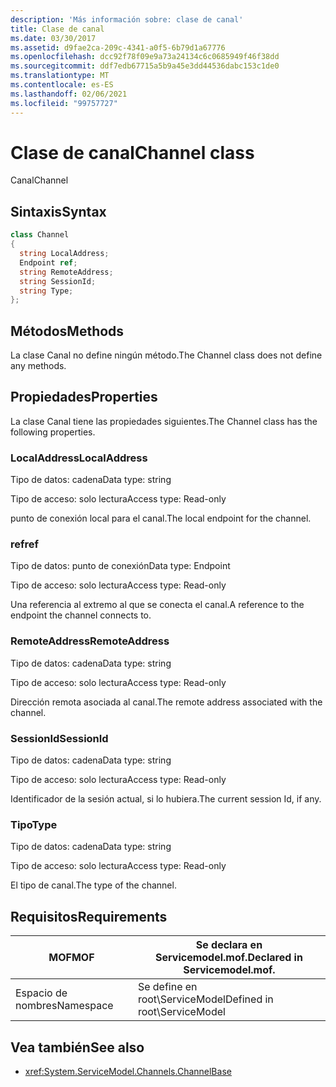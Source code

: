 ```yaml
---
description: 'Más información sobre: clase de canal'
title: Clase de canal
ms.date: 03/30/2017
ms.assetid: d9fae2ca-209c-4341-a0f5-6b79d1a67776
ms.openlocfilehash: dcc92f78f09e9a73a24134c6c0685949f46f38dd
ms.sourcegitcommit: ddf7edb67715a5b9a45e3dd44536dabc153c1de0
ms.translationtype: MT
ms.contentlocale: es-ES
ms.lasthandoff: 02/06/2021
ms.locfileid: "99757727"
---
```

# <a name="channel-class"></a><span data-ttu-id="4d7cf-103">Clase de canal</span><span class="sxs-lookup"><span data-stu-id="4d7cf-103">Channel class</span></span>

<span data-ttu-id="4d7cf-104">Canal</span><span class="sxs-lookup"><span data-stu-id="4d7cf-104">Channel</span></span>  
  
## <a name="syntax"></a><span data-ttu-id="4d7cf-105">Sintaxis</span><span class="sxs-lookup"><span data-stu-id="4d7cf-105">Syntax</span></span>  
  
```csharp
class Channel  
{  
  string LocalAddress;  
  Endpoint ref;  
  string RemoteAddress;  
  string SessionId;  
  string Type;  
};  
```  
  
## <a name="methods"></a><span data-ttu-id="4d7cf-106">Métodos</span><span class="sxs-lookup"><span data-stu-id="4d7cf-106">Methods</span></span>  

 <span data-ttu-id="4d7cf-107">La clase Canal no define ningún método.</span><span class="sxs-lookup"><span data-stu-id="4d7cf-107">The Channel class does not define any methods.</span></span>  
  
## <a name="properties"></a><span data-ttu-id="4d7cf-108">Propiedades</span><span class="sxs-lookup"><span data-stu-id="4d7cf-108">Properties</span></span>  

 <span data-ttu-id="4d7cf-109">La clase Canal tiene las propiedades siguientes.</span><span class="sxs-lookup"><span data-stu-id="4d7cf-109">The Channel class has the following properties.</span></span>  
  
### <a name="localaddress"></a><span data-ttu-id="4d7cf-110">LocalAddress</span><span class="sxs-lookup"><span data-stu-id="4d7cf-110">LocalAddress</span></span>  

 <span data-ttu-id="4d7cf-111">Tipo de datos: cadena</span><span class="sxs-lookup"><span data-stu-id="4d7cf-111">Data type: string</span></span>  
  
 <span data-ttu-id="4d7cf-112">Tipo de acceso: solo lectura</span><span class="sxs-lookup"><span data-stu-id="4d7cf-112">Access type: Read-only</span></span>  
  
 <span data-ttu-id="4d7cf-113">punto de conexión local para el canal.</span><span class="sxs-lookup"><span data-stu-id="4d7cf-113">The local endpoint for the channel.</span></span>  
  
### <a name="ref"></a><span data-ttu-id="4d7cf-114">ref</span><span class="sxs-lookup"><span data-stu-id="4d7cf-114">ref</span></span>  

 <span data-ttu-id="4d7cf-115">Tipo de datos: punto de conexión</span><span class="sxs-lookup"><span data-stu-id="4d7cf-115">Data type: Endpoint</span></span>  
  
 <span data-ttu-id="4d7cf-116">Tipo de acceso: solo lectura</span><span class="sxs-lookup"><span data-stu-id="4d7cf-116">Access type: Read-only</span></span>  
  
 <span data-ttu-id="4d7cf-117">Una referencia al extremo al que se conecta el canal.</span><span class="sxs-lookup"><span data-stu-id="4d7cf-117">A reference to the endpoint the channel connects to.</span></span>  
  
### <a name="remoteaddress"></a><span data-ttu-id="4d7cf-118">RemoteAddress</span><span class="sxs-lookup"><span data-stu-id="4d7cf-118">RemoteAddress</span></span>  

 <span data-ttu-id="4d7cf-119">Tipo de datos: cadena</span><span class="sxs-lookup"><span data-stu-id="4d7cf-119">Data type: string</span></span>  
  
 <span data-ttu-id="4d7cf-120">Tipo de acceso: solo lectura</span><span class="sxs-lookup"><span data-stu-id="4d7cf-120">Access type: Read-only</span></span>  
  
 <span data-ttu-id="4d7cf-121">Dirección remota asociada al canal.</span><span class="sxs-lookup"><span data-stu-id="4d7cf-121">The remote address associated with the channel.</span></span>  
  
### <a name="sessionid"></a><span data-ttu-id="4d7cf-122">SessionId</span><span class="sxs-lookup"><span data-stu-id="4d7cf-122">SessionId</span></span>  

 <span data-ttu-id="4d7cf-123">Tipo de datos: cadena</span><span class="sxs-lookup"><span data-stu-id="4d7cf-123">Data type: string</span></span>  
  
 <span data-ttu-id="4d7cf-124">Tipo de acceso: solo lectura</span><span class="sxs-lookup"><span data-stu-id="4d7cf-124">Access type: Read-only</span></span>  
  
 <span data-ttu-id="4d7cf-125">Identificador de la sesión actual, si lo hubiera.</span><span class="sxs-lookup"><span data-stu-id="4d7cf-125">The current session Id, if any.</span></span>  
  
### <a name="type"></a><span data-ttu-id="4d7cf-126">Tipo</span><span class="sxs-lookup"><span data-stu-id="4d7cf-126">Type</span></span>  

 <span data-ttu-id="4d7cf-127">Tipo de datos: cadena</span><span class="sxs-lookup"><span data-stu-id="4d7cf-127">Data type: string</span></span>  
  
 <span data-ttu-id="4d7cf-128">Tipo de acceso: solo lectura</span><span class="sxs-lookup"><span data-stu-id="4d7cf-128">Access type: Read-only</span></span>  
  
 <span data-ttu-id="4d7cf-129">El tipo de canal.</span><span class="sxs-lookup"><span data-stu-id="4d7cf-129">The type of the channel.</span></span>  
  
## <a name="requirements"></a><span data-ttu-id="4d7cf-130">Requisitos</span><span class="sxs-lookup"><span data-stu-id="4d7cf-130">Requirements</span></span>  
  
|<span data-ttu-id="4d7cf-131">MOF</span><span class="sxs-lookup"><span data-stu-id="4d7cf-131">MOF</span></span>|<span data-ttu-id="4d7cf-132">Se declara en Servicemodel.mof.</span><span class="sxs-lookup"><span data-stu-id="4d7cf-132">Declared in Servicemodel.mof.</span></span>|  
|---------|-----------------------------------|  
|<span data-ttu-id="4d7cf-133">Espacio de nombres</span><span class="sxs-lookup"><span data-stu-id="4d7cf-133">Namespace</span></span>|<span data-ttu-id="4d7cf-134">Se define en root\ServiceModel</span><span class="sxs-lookup"><span data-stu-id="4d7cf-134">Defined in root\ServiceModel</span></span>|  
  
## <a name="see-also"></a><span data-ttu-id="4d7cf-135">Vea también</span><span class="sxs-lookup"><span data-stu-id="4d7cf-135">See also</span></span>

- <xref:System.ServiceModel.Channels.ChannelBase>
